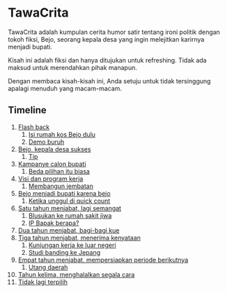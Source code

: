# TawaCrita



TawaCrita adalah kumpulan cerita humor satir tentang ironi politik dengan tokoh fiksi, Bejo, seorang kepala desa yang ingin melejitkan karirnya menjadi bupati.

Kisah ini adalah fiksi dan hanya ditujukan untuk refreshing. Tidak ada maksud untuk merendahkan pihak manapun.

Dengan membaca kisah-kisah ini, Anda setuju untuk tidak tersinggung apalagi menuduh yang macam-macam.

## Timeline

1. [Flash back](01-flash-back)
   1. [Isi rumah kos Bejo dulu](01-flash-back/isi-rumah-kos-bejo-dulu.md)
   2. [Demo buruh](01-flash-back/demo-buruh.md)
2. [Bejo, kepala desa sukses](02-menjadi-kepala-desa-sukses)
   1. [Tip](02-menjadi-kepala-desa-sukses/tip.md)
3. [Kampanye calon bupati](03-kampanye-calon-bupati)
   1. [Beda pilihan itu biasa](03-kampanye-calon-bupati/beda-pilihan-itu-biasa.md)
4. [Visi dan program kerja](04-visi-dan-program-kerja)
   1. [Membangun jembatan](04-visi-dan-program-kerja/membangun-jembatan.md)
5. [Bejo menjadi bupati karena bejo](05-menjadi-bupati-karena-bejo)
   1. [Ketika unggul di quick count](05-menjadi-bupati-karena-bejo/ketika-unggul-di-quick-count.md)
6. [Satu tahun menjabat, lagi semangat](06-satu-tahun-menjabat)
   1. [Blusukan ke rumah sakit jiwa](06-satu-tahun-menjabat/blusukan-ke-rumah-sakit-jiwa.md)
   2. [IP Bapak berapa?](06-satu-tahun-menjabat/ip-bapak-berapa.md)
7. [Dua tahun menjabat, bagi-bagi kue](07-dua-tahun-menjabat)
8. [Tiga tahun menjabat, menerima kenyataan](08-tiga-tahun-menjabat)
   1. [Kunjungan kerja ke luar negeri](08-tiga-tahun-menjabat/kunjungan-kerja-ke-luar-negeri.md)
   2. [Studi banding ke Jepang](08-tiga-tahun-menjabat/studi-banding-ke-jepang.md)
9. [Empat tahun menjabat, mempersiapkan periode berikutnya](09-empat-tahun-menjabat)
   1. [Utang daerah](09-empat-tahun-menjabat/utang-daerah.md)
10. [Tahun kelima, menghalalkan segala cara](10-tahun-kelima)
11. [Tidak lagi terpilih](11-tidak-terpilih)